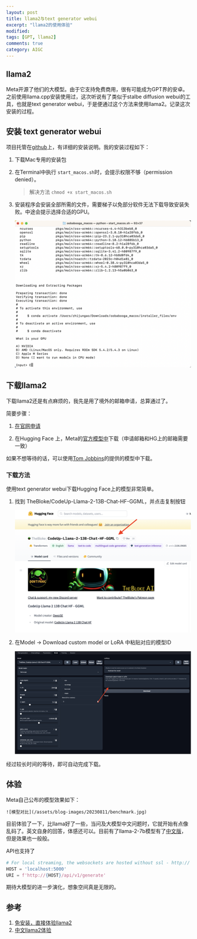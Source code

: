 ```yaml
---
layout: post
title: llama2与text generator webui
excerpt: "llama2的使用体验"
modified: 
tags: [GPT, llama2]
comments: true
category: AIGC
---
```




## llama2

Meta开源了他们的大模型。由于它支持免费商用，很有可能成为GPT界的安卓。之前使用llama.cpp安装使用过，这次听说有了类似于stalbe diffusion webui的工具，也就是text generator webui，于是便通过这个方法来使用llama2。记录这次安装的过程。





## 安装 text generator webui

项目托管在[github](https://github.com/oobabooga/text-generation-webui)上，有详细的安装说明。我的安装过程如下：



1. 下载Mac专用的安装包

2. 在Terminal中执行 `start_macos.sh`时，会提示权限不够（permission denied）。

	> 解决方法 `chmod +x start_macos.sh`

3. 安装程序会安装全部所需的文件，需要梯子以免部分软件无法下载导致安装失败。中途会提示选择合适的GPU。

	![text-generator-webui](/assets/blog-images/20230811/text-generator-webui.png)



##  下载llama2

下载llama2还是有点麻烦的，我先是用了境外的邮箱申请，总算通过了。

简要步骤：

1. [在官网申请](https://ai.meta.com/llama/)

2. 在Hugging Face 上，Meta的[官方模型中](https://huggingface.co/meta-llama)下载（申请邮箱和HG上的邮箱需要一致）



 

如果不想等待的话，可以使用[Tom Jobbins](https://huggingface.co/TheBloke)的提供的模型中下载。



### 下载方法

使用text generator webui下载Hugging Face上的模型非常简单。



1. 找到 TheBloke/CodeUp-Llama-2-13B-Chat-HF-GGML，并点击复制按钮

	![复制模型ID](/assets/blog-images/20230811/copy-model.png)

2. 在Model -> Download custom model or LoRA 中粘贴对应的模型ID

	![下载模型](/assets/blog-images/20230811/download-model.png)



经过较长时间的等待，即可自动完成下载。



## 体验

Meta自己公布的模型效果如下：



	![模型对比](/assets/blog-images/20230811/benchmark.jpg)



目前体验了一下，比llama好了一些，当问及大模型中文问题时，它就开始有点像乱码了。英文自身的回答，体感还可以。目前有了llama-2-7b模型有了[中文版](https://huggingface.co/LinkSoul/Chinese-Llama-2-7b)，但是效果也一般般。



API也支持了

```python
# For local streaming, the websockets are hosted without ssl - http://
HOST = 'localhost:5000'
URI = f'http://{HOST}/api/v1/generate'
```



期待大模型的进一步演化，想象空间真是无限的。



## 参考

1. [免安装，直接体验llama2](https://www.llama2.ai/)
1. [中文llama2体验](https://huggingface.co/spaces/LinkSoul/Chinese-Llama-2-7b)



